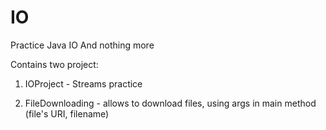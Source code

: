 # IO
Practice Java IO
And nothing more

Contains two project:

1) IOProject - Streams practice

2) FileDownloading - allows to download files, using args in main method (file's URI, filename)
